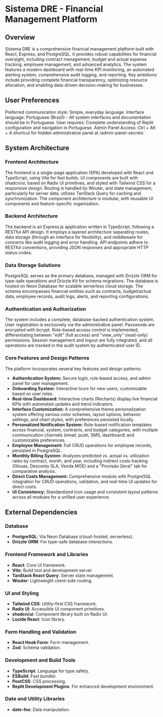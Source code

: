 # Sistema DRE - Financial Management Platform

## Overview

Sistema DRE is a comprehensive financial management platform built with React, Express, and PostgreSQL. It provides robust capabilities for financial oversight, including contract management, budget and actual expense tracking, employee management, and advanced analytics. The system features a modern dashboard with real-time KPI monitoring, an automated alerting system, comprehensive audit logging, and reporting. Key ambitions include providing complete financial transparency, optimizing resource allocation, and enabling data-driven decision-making for businesses.

## User Preferences

Preferred communication style: Simple, everyday language.
Interface language: Portuguese (Brazil) - All system interfaces and documentation should be in Portuguese.
User requires: Complete understanding of Replit configuration and navigation in Portuguese.
Admin Panel Access: Ctrl + Alt + A shortcut for hidden administrative panel at /admin-panel-secreto

## System Architecture

### Frontend Architecture
The frontend is a single-page application (SPA) developed with React and TypeScript, using Vite for fast builds. UI components are built with shadcn/ui, based on Radix UI primitives, and styled with Tailwind CSS for a responsive design. Routing is handled by Wouter, and state management, particularly for server data, utilizes TanStack Query for caching and synchronization. The component architecture is modular, with reusable UI components and feature-specific organization.

### Backend Architecture
The backend is an Express.js application written in TypeScript, following a RESTful API design. It employs a layered architecture separating routes, data storage (through an interface for flexibility), and middleware for concerns like audit logging and error handling. API endpoints adhere to RESTful conventions, providing JSON responses and appropriate HTTP status codes.

### Data Storage Solutions
PostgreSQL serves as the primary database, managed with Drizzle ORM for type-safe operations and Drizzle Kit for schema migrations. The database is hosted on Neon Database for scalable serverless cloud storage. The schema encompasses financial entities such as contracts, budget/actual data, employee records, audit logs, alerts, and reporting configurations.

### Authentication and Authorization
The system includes a complete, database-backed authentication system. User registration is exclusively via the administrative panel. Passwords are encrypted with bcrypt. Role-based access control is implemented, differentiating between "edit" (full access) and "view_only" (read-only) permissions. Session management and logout are fully integrated, and all operations are tracked in the audit system by authenticated user ID.

### Core Features and Design Patterns
The platform incorporates several key features and design patterns:
- **Authentication System:** Secure login, role-based access, and admin panel for user management.
- **Onboarding System:** Interactive tours for new users, customizable based on user roles.
- **Real-time Dashboard:** Interactive charts (Recharts) display live financial KPIs with automated updates and trend indicators.
- **Interface Customization:** A comprehensive theme personalization system offering various color schemes, layout options, behavior settings, and chart styles, with preferences persisted locally.
- **Personalized Notification System:** Role-based notification templates across financial, system, contracts, and budget categories, with multiple communication channels (email, push, SMS, dashboard) and customizable preferences.
- **Employee Management:** Full CRUD operations for employee records, persisted in PostgreSQL.
- **Monthly Billing System:** Analyzes predicted vs. actual vs. utilization rates by contract, month, and year, including indirect costs tracking (Glosas, Desconto SLA, Venda MOE) and a "Provisão Geral" tab for comparative analysis.
- **Direct Costs Management:** Comprehensive module with PostgreSQL integration for CRUD operations, validation, and real-time UI updates for direct costs.
- **UI Consistency:** Standardized icon usage and consistent layout patterns across all modules for a unified user experience.

## External Dependencies

### Database
- **PostgreSQL**: Via Neon Database (cloud-hosted, serverless).
- **Drizzle ORM**: For type-safe database interactions.

### Frontend Framework and Libraries
- **React**: Core UI framework.
- **Vite**: Build tool and development server.
- **TanStack React Query**: Server state management.
- **Wouter**: Lightweight client-side routing.

### UI and Styling
- **Tailwind CSS**: Utility-first CSS framework.
- **Radix UI**: Accessible UI component primitives.
- **shadcn/ui**: Component library built on Radix UI.
- **Lucide React**: Icon library.

### Form Handling and Validation
- **React Hook Form**: Form management.
- **Zod**: Schema validation.

### Development and Build Tools
- **TypeScript**: Language for type safety.
- **ESBuild**: Fast bundler.
- **PostCSS**: CSS processing.
- **Replit Development Plugins**: For enhanced development environment.

### Date and Utility Libraries
- **date-fns**: Date manipulation.